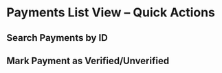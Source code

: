 # Payments List View – Quick Actions

## Search Payments by ID

## Mark Payment as Verified/Unverified
